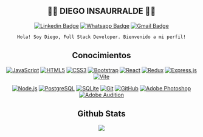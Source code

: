 <div align="center">

## :man_technologist: DIEGO INSAURRALDE :man_technologist:

[![Linkedin Badge](https://img.shields.io/badge/-LinkedIn-blue?style=flat-square&logo=Linkedin&logoColor=white&link=https://www.linkedin.com/in/djinsaurralde38/)](https://www.linkedin.com/in/djinsaurralde38/)
[![Whatsapp Badge](https://img.shields.io/badge/-Whatsapp-4CA143?style=flat-square&labelColor=4CA143&logo=whatsapp&logoColor=white&link=https://api.whatsapp.com/send?phone=541127666063&text=%F0%9F%91%8B%F0%9F%98%80)](https://api.whatsapp.com/send?phone=541127666063&text=%F0%9F%91%8B%F0%9F%98%80)
[![Gmail Badge](https://img.shields.io/badge/-Gmail-c14438?style=flat-square&logo=Gmail&logoColor=white&link=mailto:djinsaurralde38@gmail.com)](mailto:djinsaurralde38@gmail.com)

    Hola! Soy Diego, Full Stack Developer. Bienvenido a mi perfil!

## Conocimientos

[![JavaScript](https://img.shields.io/badge/-JavaScript-black?style=flat-square&logo=javascript&link=https://github.com/Insaurralde38/)](https://github.com/Insaurralde38/)
[![HTML5](https://img.shields.io/badge/-HTML5-E34F26?style=flat-square&logo=html5&logoColor=white&link=https://github.com/Insaurralde38/)](https://github.com/Insaurralde38/)
[![CSS3](https://img.shields.io/badge/-CSS3-1572B6?style=flat-square&logo=css3&link=https://github.com/Insaurralde38/)](https://github.com/Insaurralde38/)
[![Bootstrap](https://img.shields.io/badge/Bootstrap-563D7C?style=flat-square&logo=bootstrap&logoColor=white&link=https://github.com/Insaurralde38/)](https://github.com/Insaurralde38/)
[![React](https://img.shields.io/badge/-React-black?style=flat-square&logo=react&link=https://github.com/Insaurralde38/)](https://github.com/Insaurralde38/)
[![Redux](https://img.shields.io/badge/redux-%23593d88.svg?style=flat-square&logo=redux&logoColor=white&link=https://github.com/Insaurralde38/)](https://github.com/Insaurralde38/)
[![Express.js](https://img.shields.io/badge/express.js-%23404d59.svg?style=flat-square&logo=express&logoColor=%2361DAFB&link=https://github.com/Insaurralde38/)](https://github.com/Insaurralde38/)
[![Vite](https://img.shields.io/badge/Vite-B73BFE?style=flat-square&logo=vite&logoColor=FFD62E&link=https://github.com/Insaurralde38/)](https://github.com/Insaurralde38/)

[![Node.js](https://img.shields.io/badge/-Nodejs-black?style=flat-square&logo=Node.js&link=https://github.com/Insaurralde38/)](https://github.com/Insaurralde38/)
[![PostgreSQL](https://img.shields.io/badge/-PostgreSQL-336791?style=flat-square&logo=postgresql&logoColor=white&link=https://github.com/Insaurralde38/)](https://github.com/Insaurralde38/)
[![SQLite](https://img.shields.io/badge/sqlite-%2307405e.svg?style=flat-square&logo=sqlite&logoColor=white&link=https://github.com/Insaurralde38/)](https://github.com/Insaurralde38/)
[![Git](https://img.shields.io/badge/-Git-black?style=flat-square&logo=git&link=https://github.com/Insaurralde38/)](https://github.com/Insaurralde38/)
[![GitHub](https://img.shields.io/badge/-GitHub-181717?style=flat-square&logo=github&link=https://github.com/Insaurralde38/)](https://github.com/Insaurralde38/)
[![Adobe Photoshop](https://img.shields.io/badge/adobe%20photoshop-%2331A8FF.svg?style=flat-square&logo=adobe%20photoshop&logoColor=white&link=https://github.com/Insaurralde38/)](https://github.com/Insaurralde38/)
[![Adobe Audition](https://img.shields.io/badge/Adobe%20Audition-9999FF.svg?style=flat-square&logo=Adobe%20Audition&logoColor=white&link=https://github.com/Insaurralde38/)](https://github.com/Insaurralde38/)

## Github Stats

</div>

<div align="center"><img src="https://github-readme-stats.vercel.app/api?username=Insaurralde38&show_icons=true&count_private=true&hide_border=true" align="center" /></div>  
<br/>
